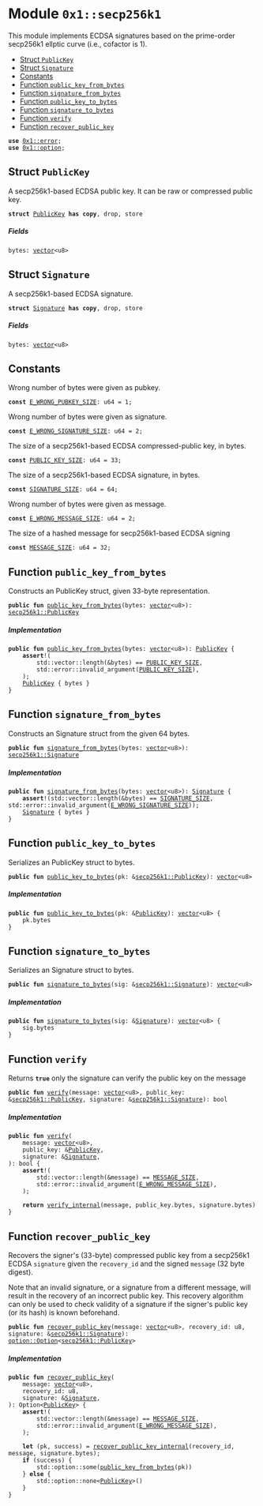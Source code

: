 
<a name="0x1_secp256k1"></a>

# Module `0x1::secp256k1`

This module implements ECDSA signatures based on the prime-order secp256k1 ellptic curve (i.e., cofactor is 1).


-  [Struct `PublicKey`](#0x1_secp256k1_PublicKey)
-  [Struct `Signature`](#0x1_secp256k1_Signature)
-  [Constants](#@Constants_0)
-  [Function `public_key_from_bytes`](#0x1_secp256k1_public_key_from_bytes)
-  [Function `signature_from_bytes`](#0x1_secp256k1_signature_from_bytes)
-  [Function `public_key_to_bytes`](#0x1_secp256k1_public_key_to_bytes)
-  [Function `signature_to_bytes`](#0x1_secp256k1_signature_to_bytes)
-  [Function `verify`](#0x1_secp256k1_verify)
-  [Function `recover_public_key`](#0x1_secp256k1_recover_public_key)


<pre><code><b>use</b> <a href="../../move_nursery/../move_stdlib/doc/error.md#0x1_error">0x1::error</a>;
<b>use</b> <a href="../../move_nursery/../move_stdlib/doc/option.md#0x1_option">0x1::option</a>;
</code></pre>



<a name="0x1_secp256k1_PublicKey"></a>

## Struct `PublicKey`

A secp256k1-based ECDSA public key.
It can be raw or compressed public key.


<pre><code><b>struct</b> <a href="secp256k1.md#0x1_secp256k1_PublicKey">PublicKey</a> <b>has</b> <b>copy</b>, drop, store
</code></pre>



##### Fields


<dl>
<dt>
<code>bytes: <a href="../../move_nursery/../move_stdlib/doc/vector.md#0x1_vector">vector</a>&lt;u8&gt;</code>
</dt>
<dd>

</dd>
</dl>


<a name="0x1_secp256k1_Signature"></a>

## Struct `Signature`

A secp256k1-based ECDSA signature.


<pre><code><b>struct</b> <a href="secp256k1.md#0x1_secp256k1_Signature">Signature</a> <b>has</b> <b>copy</b>, drop, store
</code></pre>



##### Fields


<dl>
<dt>
<code>bytes: <a href="../../move_nursery/../move_stdlib/doc/vector.md#0x1_vector">vector</a>&lt;u8&gt;</code>
</dt>
<dd>

</dd>
</dl>


<a name="@Constants_0"></a>

## Constants


<a name="0x1_secp256k1_E_WRONG_PUBKEY_SIZE"></a>

Wrong number of bytes were given as pubkey.


<pre><code><b>const</b> <a href="secp256k1.md#0x1_secp256k1_E_WRONG_PUBKEY_SIZE">E_WRONG_PUBKEY_SIZE</a>: u64 = 1;
</code></pre>



<a name="0x1_secp256k1_E_WRONG_SIGNATURE_SIZE"></a>

Wrong number of bytes were given as signature.


<pre><code><b>const</b> <a href="secp256k1.md#0x1_secp256k1_E_WRONG_SIGNATURE_SIZE">E_WRONG_SIGNATURE_SIZE</a>: u64 = 2;
</code></pre>



<a name="0x1_secp256k1_PUBLIC_KEY_SIZE"></a>

The size of a secp256k1-based ECDSA compressed-public key, in bytes.


<pre><code><b>const</b> <a href="secp256k1.md#0x1_secp256k1_PUBLIC_KEY_SIZE">PUBLIC_KEY_SIZE</a>: u64 = 33;
</code></pre>



<a name="0x1_secp256k1_SIGNATURE_SIZE"></a>

The size of a secp256k1-based ECDSA signature, in bytes.


<pre><code><b>const</b> <a href="secp256k1.md#0x1_secp256k1_SIGNATURE_SIZE">SIGNATURE_SIZE</a>: u64 = 64;
</code></pre>



<a name="0x1_secp256k1_E_WRONG_MESSAGE_SIZE"></a>

Wrong number of bytes were given as message.


<pre><code><b>const</b> <a href="secp256k1.md#0x1_secp256k1_E_WRONG_MESSAGE_SIZE">E_WRONG_MESSAGE_SIZE</a>: u64 = 2;
</code></pre>



<a name="0x1_secp256k1_MESSAGE_SIZE"></a>

The size of a hashed message for secp256k1-based ECDSA signing


<pre><code><b>const</b> <a href="secp256k1.md#0x1_secp256k1_MESSAGE_SIZE">MESSAGE_SIZE</a>: u64 = 32;
</code></pre>



<a name="0x1_secp256k1_public_key_from_bytes"></a>

## Function `public_key_from_bytes`

Constructs an PublicKey struct, given 33-byte representation.


<pre><code><b>public</b> <b>fun</b> <a href="secp256k1.md#0x1_secp256k1_public_key_from_bytes">public_key_from_bytes</a>(bytes: <a href="../../move_nursery/../move_stdlib/doc/vector.md#0x1_vector">vector</a>&lt;u8&gt;): <a href="secp256k1.md#0x1_secp256k1_PublicKey">secp256k1::PublicKey</a>
</code></pre>



##### Implementation


<pre><code><b>public</b> <b>fun</b> <a href="secp256k1.md#0x1_secp256k1_public_key_from_bytes">public_key_from_bytes</a>(bytes: <a href="../../move_nursery/../move_stdlib/doc/vector.md#0x1_vector">vector</a>&lt;u8&gt;): <a href="secp256k1.md#0x1_secp256k1_PublicKey">PublicKey</a> {
    <b>assert</b>!(
        std::vector::length(&bytes) == <a href="secp256k1.md#0x1_secp256k1_PUBLIC_KEY_SIZE">PUBLIC_KEY_SIZE</a>,
        std::error::invalid_argument(<a href="secp256k1.md#0x1_secp256k1_PUBLIC_KEY_SIZE">PUBLIC_KEY_SIZE</a>),
    );
    <a href="secp256k1.md#0x1_secp256k1_PublicKey">PublicKey</a> { bytes }
}
</code></pre>



<a name="0x1_secp256k1_signature_from_bytes"></a>

## Function `signature_from_bytes`

Constructs an Signature struct from the given 64 bytes.


<pre><code><b>public</b> <b>fun</b> <a href="secp256k1.md#0x1_secp256k1_signature_from_bytes">signature_from_bytes</a>(bytes: <a href="../../move_nursery/../move_stdlib/doc/vector.md#0x1_vector">vector</a>&lt;u8&gt;): <a href="secp256k1.md#0x1_secp256k1_Signature">secp256k1::Signature</a>
</code></pre>



##### Implementation


<pre><code><b>public</b> <b>fun</b> <a href="secp256k1.md#0x1_secp256k1_signature_from_bytes">signature_from_bytes</a>(bytes: <a href="../../move_nursery/../move_stdlib/doc/vector.md#0x1_vector">vector</a>&lt;u8&gt;): <a href="secp256k1.md#0x1_secp256k1_Signature">Signature</a> {
    <b>assert</b>!(std::vector::length(&bytes) == <a href="secp256k1.md#0x1_secp256k1_SIGNATURE_SIZE">SIGNATURE_SIZE</a>, std::error::invalid_argument(<a href="secp256k1.md#0x1_secp256k1_E_WRONG_SIGNATURE_SIZE">E_WRONG_SIGNATURE_SIZE</a>));
    <a href="secp256k1.md#0x1_secp256k1_Signature">Signature</a> { bytes }
}
</code></pre>



<a name="0x1_secp256k1_public_key_to_bytes"></a>

## Function `public_key_to_bytes`

Serializes an PublicKey struct to bytes.


<pre><code><b>public</b> <b>fun</b> <a href="secp256k1.md#0x1_secp256k1_public_key_to_bytes">public_key_to_bytes</a>(pk: &<a href="secp256k1.md#0x1_secp256k1_PublicKey">secp256k1::PublicKey</a>): <a href="../../move_nursery/../move_stdlib/doc/vector.md#0x1_vector">vector</a>&lt;u8&gt;
</code></pre>



##### Implementation


<pre><code><b>public</b> <b>fun</b> <a href="secp256k1.md#0x1_secp256k1_public_key_to_bytes">public_key_to_bytes</a>(pk: &<a href="secp256k1.md#0x1_secp256k1_PublicKey">PublicKey</a>): <a href="../../move_nursery/../move_stdlib/doc/vector.md#0x1_vector">vector</a>&lt;u8&gt; {
    pk.bytes
}
</code></pre>



<a name="0x1_secp256k1_signature_to_bytes"></a>

## Function `signature_to_bytes`

Serializes an Signature struct to bytes.


<pre><code><b>public</b> <b>fun</b> <a href="secp256k1.md#0x1_secp256k1_signature_to_bytes">signature_to_bytes</a>(sig: &<a href="secp256k1.md#0x1_secp256k1_Signature">secp256k1::Signature</a>): <a href="../../move_nursery/../move_stdlib/doc/vector.md#0x1_vector">vector</a>&lt;u8&gt;
</code></pre>



##### Implementation


<pre><code><b>public</b> <b>fun</b> <a href="secp256k1.md#0x1_secp256k1_signature_to_bytes">signature_to_bytes</a>(sig: &<a href="secp256k1.md#0x1_secp256k1_Signature">Signature</a>): <a href="../../move_nursery/../move_stdlib/doc/vector.md#0x1_vector">vector</a>&lt;u8&gt; {
    sig.bytes
}
</code></pre>



<a name="0x1_secp256k1_verify"></a>

## Function `verify`

Returns <code><b>true</b></code> only the signature can verify the public key on the message


<pre><code><b>public</b> <b>fun</b> <a href="secp256k1.md#0x1_secp256k1_verify">verify</a>(message: <a href="../../move_nursery/../move_stdlib/doc/vector.md#0x1_vector">vector</a>&lt;u8&gt;, public_key: &<a href="secp256k1.md#0x1_secp256k1_PublicKey">secp256k1::PublicKey</a>, signature: &<a href="secp256k1.md#0x1_secp256k1_Signature">secp256k1::Signature</a>): bool
</code></pre>



##### Implementation


<pre><code><b>public</b> <b>fun</b> <a href="secp256k1.md#0x1_secp256k1_verify">verify</a>(
    message: <a href="../../move_nursery/../move_stdlib/doc/vector.md#0x1_vector">vector</a>&lt;u8&gt;,
    public_key: &<a href="secp256k1.md#0x1_secp256k1_PublicKey">PublicKey</a>,
    signature: &<a href="secp256k1.md#0x1_secp256k1_Signature">Signature</a>,
): bool {
    <b>assert</b>!(
        std::vector::length(&message) == <a href="secp256k1.md#0x1_secp256k1_MESSAGE_SIZE">MESSAGE_SIZE</a>,
        std::error::invalid_argument(<a href="secp256k1.md#0x1_secp256k1_E_WRONG_MESSAGE_SIZE">E_WRONG_MESSAGE_SIZE</a>),
    );

    <b>return</b> <a href="secp256k1.md#0x1_secp256k1_verify_internal">verify_internal</a>(message, public_key.bytes, signature.bytes)
}
</code></pre>



<a name="0x1_secp256k1_recover_public_key"></a>

## Function `recover_public_key`

Recovers the signer's (33-byte) compressed public key from a secp256k1 ECDSA <code>signature</code> given the <code>recovery_id</code>
and the signed <code>message</code> (32 byte digest).

Note that an invalid signature, or a signature from a different message, will result in the recovery of an
incorrect public key. This recovery algorithm can only be used to check validity of a signature if the signer's
public key (or its hash) is known beforehand.


<pre><code><b>public</b> <b>fun</b> <a href="secp256k1.md#0x1_secp256k1_recover_public_key">recover_public_key</a>(message: <a href="../../move_nursery/../move_stdlib/doc/vector.md#0x1_vector">vector</a>&lt;u8&gt;, recovery_id: u8, signature: &<a href="secp256k1.md#0x1_secp256k1_Signature">secp256k1::Signature</a>): <a href="../../move_nursery/../move_stdlib/doc/option.md#0x1_option_Option">option::Option</a>&lt;<a href="secp256k1.md#0x1_secp256k1_PublicKey">secp256k1::PublicKey</a>&gt;
</code></pre>



##### Implementation


<pre><code><b>public</b> <b>fun</b> <a href="secp256k1.md#0x1_secp256k1_recover_public_key">recover_public_key</a>(
    message: <a href="../../move_nursery/../move_stdlib/doc/vector.md#0x1_vector">vector</a>&lt;u8&gt;,
    recovery_id: u8,
    signature: &<a href="secp256k1.md#0x1_secp256k1_Signature">Signature</a>,
): Option&lt;<a href="secp256k1.md#0x1_secp256k1_PublicKey">PublicKey</a>&gt; {
    <b>assert</b>!(
        std::vector::length(&message) == <a href="secp256k1.md#0x1_secp256k1_MESSAGE_SIZE">MESSAGE_SIZE</a>,
        std::error::invalid_argument(<a href="secp256k1.md#0x1_secp256k1_E_WRONG_MESSAGE_SIZE">E_WRONG_MESSAGE_SIZE</a>),
    );

    <b>let</b> (pk, success) = <a href="secp256k1.md#0x1_secp256k1_recover_public_key_internal">recover_public_key_internal</a>(recovery_id, message, signature.bytes);
    <b>if</b> (success) {
        std::option::some(<a href="secp256k1.md#0x1_secp256k1_public_key_from_bytes">public_key_from_bytes</a>(pk))
    } <b>else</b> {
        std::option::none&lt;<a href="secp256k1.md#0x1_secp256k1_PublicKey">PublicKey</a>&gt;()
    }
}
</code></pre>
